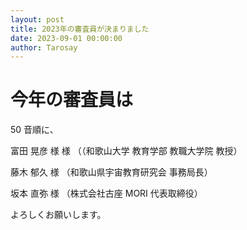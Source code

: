 ```yaml
---
layout: post
title: 2023年の審査員が決まりました
date: 2023-09-01 00:00:00
author: Tarosay
---
```


# 今年の審査員は

50 音順に、  

富田 晃彦 様 様 （（和歌山大学 教育学部 教職大学院 教授）  
  
藤木 郁久 様 （和歌山県宇宙教育研究会 事務局長）  
  
坂本 直弥 様 （株式会社古座 MORI 代表取締役）  
  
  
よろしくお願いします。  
